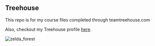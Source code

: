 ## Treehouse 

This repo is for my course files completed through teamtreehouse.com

Also, checkout my Treehouse profile [here](https://teamtreehouse.com/nicholehrastinski).

![zelda_forest](https://user-images.githubusercontent.com/46494160/52004628-89139600-2495-11e9-9edd-b08dc4186821.jpg)
